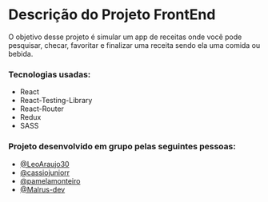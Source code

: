 <h1>Descrição do Projeto FrontEnd</h1>

<p>O objetivo desse projeto é simular um app de receitas onde você pode pesquisar, checar, favoritar e finalizar uma receita sendo ela uma comida ou bebida.</p>

<h3>Tecnologias usadas:</h3>

- React
- React-Testing-Library
- React-Router
- Redux
- SASS

<h3>Projeto desenvolvido em grupo pelas seguintes pessoas:</h3>

- [@LeoAraujo30](https://github.com/LeoAraujo30)
- [@cassiojuniorr](https://github.com/cassiojuniorr)
- [@pamelamonteiro](https://github.com/pamelamonteiro)
- [@Malrus-dev](https://github.com/Malrus-dev)
